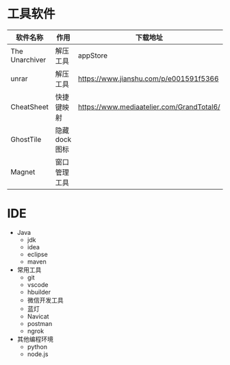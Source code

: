 # 工具软件

| 软件名称       | 作用       | 下载地址                                  |
| -------------- | ---------- | ----------------------------------------- |
| The Unarchiver | 解压工具   | appStore                                  |
| unrar          | 解压工具   | https://www.jianshu.com/p/e001591f5366    |
| CheatSheet     | 快捷键映射 | https://www.mediaatelier.com/GrandTotal6/ |
| GhostTile     | 隐藏dock图标 |  |
| Magnet     | 窗口管理工具 |  |

# IDE
- Java
  - jdk
  - idea
  - eclipse
  - maven
- 常用工具
  - git
  - vscode
  - hbuilder
  - 微信开发工具
  - 蓝灯
  - Navicat
  - postman
  - ngrok
- 其他编程环境
  - python
  - node.js